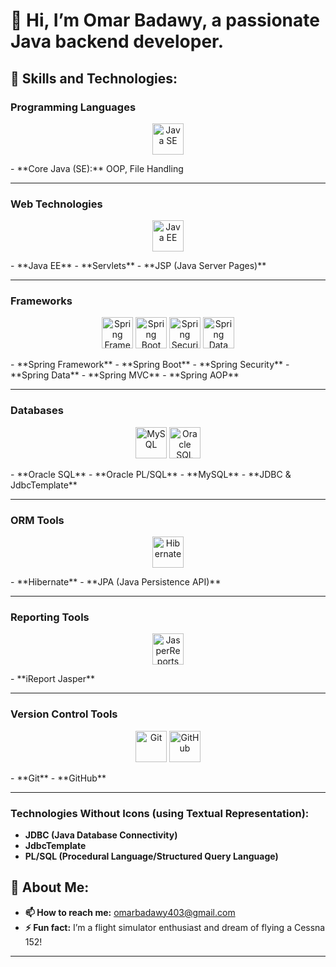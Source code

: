 # 👋 Hi, I’m Omar Badawy, a passionate Java backend developer.

## 🚀 Skills and Technologies:

### **Programming Languages**  
<p align="center">
  <img src="https://cdn.jsdelivr.net/gh/devicons/devicon/icons/java/java-original.svg" alt="Java SE" width="50" height="50" />
</p>
- **Core Java (SE):** OOP, File Handling  

---

### **Web Technologies**  
<p align="center">
  <img src="https://cdn.jsdelivr.net/gh/devicons/devicon/icons/java/java-original.svg" alt="Java EE" width="50" height="50" />
</p>
- **Java EE**  
- **Servlets**  
- **JSP (Java Server Pages)**  

---

### **Frameworks**  
<p align="center">
  <img src="https://cdn.jsdelivr.net/gh/devicons/devicon/icons/spring/spring-original.svg" alt="Spring Framework" width="50" height="50" />
  <img src="https://cdn.jsdelivr.net/gh/devicons/devicon/icons/springboot/springboot-original-wordmark.svg" alt="Spring Boot" width="50" height="50" />
  <img src="https://cdn.jsdelivr.net/gh/devicons/devicon/icons/springsecurity/springsecurity-original-wordmark.svg" alt="Spring Security" width="50" height="50" />
  <img src="https://cdn.jsdelivr.net/gh/devicons/devicon/icons/springdata/springdata-original-wordmark.svg" alt="Spring Data" width="50" height="50" />
</p>
- **Spring Framework**  
- **Spring Boot**  
- **Spring Security**  
- **Spring Data**  
- **Spring MVC**  
- **Spring AOP**

---

### **Databases**  
<p align="center">
  <img src="https://cdn.jsdelivr.net/gh/devicons/devicon/icons/mysql/mysql-original-wordmark.svg" alt="MySQL" width="50" height="50" />
  <img src="https://cdn.jsdelivr.net/gh/devicons/devicon/icons/oracle/oracle-original.svg" alt="Oracle SQL" width="50" height="50" />
</p>
- **Oracle SQL**  
- **Oracle PL/SQL**  
- **MySQL**  
- **JDBC & JdbcTemplate**

---

### **ORM Tools**  
<p align="center">
  <img src="https://cdn.jsdelivr.net/gh/devicons/devicon/icons/hibernate/hibernate-plain.svg" alt="Hibernate" width="50" height="50" />
</p>
- **Hibernate**  
- **JPA (Java Persistence API)**  

---

### **Reporting Tools**  
<p align="center">
  <img src="https://avatars.githubusercontent.com/u/12355833?s=200&v=4" alt="JasperReports" width="50" height="50" />
</p>
- **iReport Jasper**  

---

### **Version Control Tools**  
<p align="center">
  <img src="https://cdn.jsdelivr.net/gh/devicons/devicon/icons/git/git-original.svg" alt="Git" width="50" height="50" />
  <img src="https://cdn.jsdelivr.net/gh/devicons/devicon/icons/github/github-original.svg" alt="GitHub" width="50" height="50" />
</p>
- **Git**  
- **GitHub**

---

### **Technologies Without Icons (using Textual Representation):**  

- **JDBC (Java Database Connectivity)**
- **JdbcTemplate**  
- **PL/SQL (Procedural Language/Structured Query Language)**  

## 💬 About Me:
- **📫 How to reach me:** omarbadawy403@gmail.com  
- **⚡ Fun fact:** I’m a flight simulator enthusiast and dream of flying a Cessna 152!  

---
